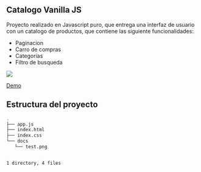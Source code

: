 ## Catalogo Vanilla JS

Proyecto realizado en Javascript puro, que entrega una interfaz de usuario con un catalogo de productos, que contiene las siguiente funcionalidades: 

- Paginacion
- Carro de compras 
- Categorias 
- Filtro de busqueda

![](./docs/test.png)

[Demo](https://astonishing-moxie-2f63a9.netlify.app/)

## Estructura del proyecto

```bash
.
├── app.js
├── index.html
├── index.css
└── docs
   └── test.png


1 directory, 4 files
```